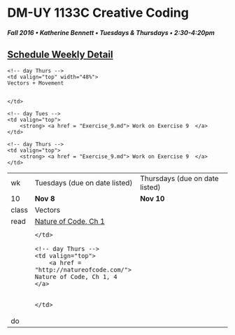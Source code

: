 # DM-UY 1133C Creative Coding
##### Fall 2016 • Katherine Bennett • Tuesdays & Thursdays • 2:30-4:20pm 

## [Schedule Weekly Detail](dm1133-C_Calendar.md) 

<table>
<tr>
<td>wk</td>
<td>Tuesdays (due on date listed)</td>
<td>Thursdays (due on date listed)</td>
</tr>

<!-- dates -->
<tr>
  <td valign="top">10</td>
  <td valign="top" width="48%"><strong>Nov 8</strong></td>
  <td valign="top" width="48%"><strong>Nov 10</strong></td>
</tr>

<!-- class -->
<tr>
	<td valign="top">class</td>
	<!-- day Tues -->
	<td valign="top" width="48%">
	Vectors
	</td>
	

	<!-- day Thurs -->
	<td valign="top" width="48%">
	Vectors + Movement
		
		
	</td>

<!-- homework -->
<tr>
  <td valign="top">read</td>
  	<!-- day Tues -->
  	<td valign="top"> 
		<a href = "http://natureofcode.com/"> Nature of Code, Ch 1 </a>
		
			

	</td>

  	<!-- day Thurs -->
  	<td valign="top"> 
  		<a href = "http://natureofcode.com/"> Nature of Code, Ch 1, 4 </a>
		
	
  	</td>
 </tr>


 <!-- do -->
<tr>
  <td valign="top">do</td>

	<!-- day Tues -->
 	<td valign="top"> 
 		<strong> <a href = "Exercise_9.md"> Work on Exercise 9  </a>
 	</td>

  	<!-- day Thurs -->
  	<td valign="top">
		<strong> <a href = "Exercise_9.md"> Work on Exercise 9  </a>
  	</td>
  	
</tr>
</table>
